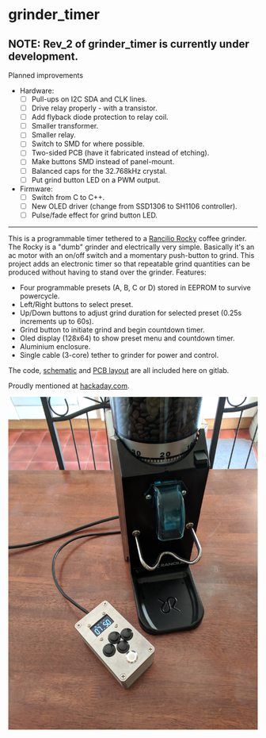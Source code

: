 # grinder_timer

## NOTE: Rev_2 of grinder_timer is currently under development.
Planned improvements
- Hardware:
	- [ ] Pull-ups on I2C SDA and CLK lines.
	- [ ] Drive relay properly - with a transistor.
	- [ ] Add flyback diode protection to relay coil.
	- [ ] Smaller transformer.
	- [ ] Smaller relay.
	- [ ] Switch to SMD for where possible.
	- [ ] Two-sided PCB (have it fabricated instead of etching).
	- [ ] Make buttons SMD instead of panel-mount.
	- [ ] Balanced caps for the 32.768kHz crystal.
	- [ ] Put grind button LED on a PWM output.
- Firmware:
	- [ ] Switch from C to C++.
	- [ ] New OLED driver (change from SSD1306 to SH1106 controller).
	- [ ] Pulse/fade effect for grind button LED.

---

This is a programmable timer tethered to a [Rancilio Rocky][link_web_rancilio_rocky] coffee grinder. The Rocky is a "dumb" grinder and electrically very simple. Basically it's an ac motor with an on/off switch and a momentary push-button to grind. This project adds an electronic timer so that repeatable grind quantities can be produced without having to stand over the grinder. Features:
- Four programmable presets (A, B, C or D) stored in EEPROM to survive powercycle.
- Left/Right buttons to select preset.
- Up/Down buttons to adjust grind duration for selected preset (0.25s increments up to 60s).
- Grind button to initiate grind and begin countdown timer.
- Oled display (128x64) to show preset menu and countdown timer.
- Aluminium enclosure.
- Single cable (3-core) tether to grinder for power and control.

The code, [schematic][link_repo_schematic] and [PCB layout][link_repo_pcb] are all included here on gitlab.

Proudly mentioned at [hackaday.com][link_web_hackaday_grinder_timer].

![The completed grinder_timer.][image_grinder_timer]

[link_web_rancilio_rocky]:https://www.ranciliogroup.com/rancilio/rocky/rocky/
[link_repo_schematic]:schematic/grinder_timer/
[link_repo_pcb]:schematic/grinder_timer/
[link_web_hackaday_grinder_timer]:https://hackaday.com/2017/12/14/dumb-coffee-grinder-gets-smarter-with-time/

[image_grinder_timer]:images/grinder_timer_photo.jpg
